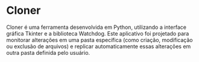# Cloner
Cloner é uma ferramenta desenvolvida em Python, utilizando a interface gráfica Tkinter e a biblioteca Watchdog. Este aplicativo foi projetado para monitorar alterações em uma pasta específica (como criação, modificação ou exclusão de arquivos) e replicar automaticamente essas alterações em outra pasta definida pelo usuário.

